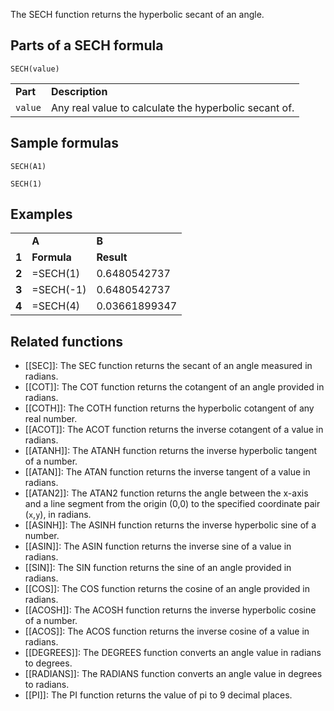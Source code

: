 The SECH function returns the hyperbolic secant of an angle.

Parts of a SECH formula
-----------------------

`SECH(value)`

|  |  |
| --- | --- |
| **Part** | **Description** |
| `value` | Any real value to calculate the hyperbolic secant of. |

Sample formulas
---------------

`SECH(A1)`

`SECH(1)`

Examples
--------

|  |  |  |
| --- | --- | --- |
|  | **A** | **B** |
| **1** | **Formula** | **Result** |
| **2** | =SECH(1) | 0.6480542737 |
| **3** | =SECH(-1) | 0.6480542737 |
| **4** | =SECH(4) | 0.03661899347 |

Related functions
-----------------

* [[SEC]]: The SEC function returns the secant of an angle measured in radians.
* [[COT]]: The COT function returns the cotangent of an angle provided in radians.
* [[COTH]]: The COTH function returns the hyperbolic cotangent of any real number.
* [[ACOT]]: The ACOT function returns the inverse cotangent of a value in radians.
* [[ATANH]]: The ATANH function returns the inverse hyperbolic tangent of a number.
* [[ATAN]]: The ATAN function returns the inverse tangent of a value in radians.
* [[ATAN2]]: The ATAN2 function returns the angle between the x-axis and a line segment from the origin (0,0) to the specified coordinate pair (`x`,`y`), in radians.
* [[ASINH]]: The ASINH function returns the inverse hyperbolic sine of a number.
* [[ASIN]]: The ASIN function returns the inverse sine of a value in radians.
* [[SIN]]: The SIN function returns the sine of an angle provided in radians.
* [[COS]]: The COS function returns the cosine of an angle provided in radians.
* [[ACOSH]]: The ACOSH function returns the inverse hyperbolic cosine of a number.
* [[ACOS]]: The ACOS function returns the inverse cosine of a value in radians.
* [[DEGREES]]: The DEGREES function converts an angle value in radians to degrees.
* [[RADIANS]]: The RADIANS function converts an angle value in degrees to radians.
* [[PI]]: The PI function returns the value of pi to 9 decimal places.